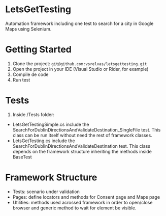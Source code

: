# LetsGetTesting
Automation framework including one test to search for a city in Google Maps using Selenium.

# Getting Started 
1. Clone the project: `git@github.com:vsrelvas/letsgettesting.git`
2. Open the project in your IDE (Visual Studio or Rider, for example)
3. Compile de code
4. Run test

# Tests
1. Inside /Tests folder:
* LetsGetTestingSimple.cs include the SearchForDublinDirectionsAndValidateDestination_SingleFile test. This class can be run itself without need the rest of framework classes.
* LetsGetTesting.cs include the SearchForDublinDirectionsAndValidateDestination test. This class depends on the framework structure inheriting the methods inside BaseTest  

# Framework Structure
* Tests: scenario under validation
* Pages: define locators and methods for Consent page and Maps page
* Utilities: methods used acrossed framework in order to open/close browser and generic method to wait for element be visible.
